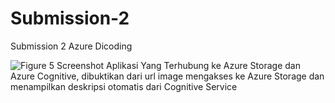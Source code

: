 # Submission-2
Submission 2 Azure Dicoding

![Figure 5 Screenshot Aplikasi Yang Terhubung ke Azure Storage dan Azure Cognitive, dibuktikan dari url image mengakses ke Azure Storage dan menampilkan deskripsi otomatis dari Cognitive Service](https://user-images.githubusercontent.com/47944740/76902485-a93b2a00-68ce-11ea-9862-8d7c5f38ce26.PNG)
